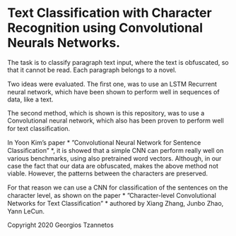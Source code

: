 # Text Classification with Character Recognition using Convolutional Neurals Networks.

The task is to classify paragraph text input, where the text is obfuscated, so that it cannot be read. Each paragraph belongs to a novel. 

Two ideas were evaluated. The ﬁrst one, was to use an LSTM Recurrent neural network, which have been shown to perform well in sequences of data, like a text. 

The second method, which is shown is this repository, was to use a Convolutional neural network, which also has been proven to perform well for text classiﬁcation.

In Yoon Kim’s paper * ”Convolutional Neural Network for Sentence Classiﬁcation” *, it is showed that a simple CNN can perform really well on various benchmarks, using also 
pretrained word vectors. Although, in our case the fact that our data are obfuscated, makes the above method not viable. However, the patterns between the characters are preserved. 

For that reason we can use a CNN for classiﬁcation of the sentences on the character level, as shown on the paper * ”Character-level Convolutional Networks for Text Classiﬁcation” * authored by Xiang Zhang, Junbo Zhao, Yann LeCun.

Copyright 2020 Georgios Tzannetos

